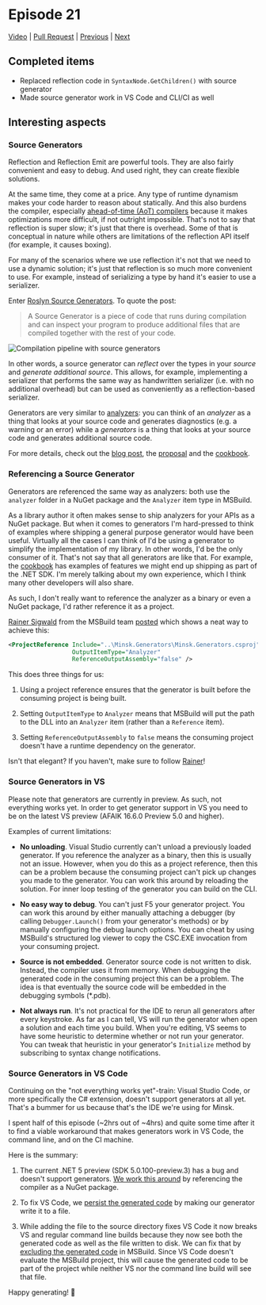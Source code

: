 # Episode 21

[Video](https://www.youtube.com/watch?v=JSFZ3qDx83g&list=PLRAdsfhKI4OWNOSfS7EUu5GRAVmze1t2y&index=21) |
[Pull Request](https://github.com/terrajobst/minsk/pull/115) |
[Previous](episode-20.md) |
[Next](episode-22.md)

## Completed items

* Replaced reflection code in `SyntaxNode.GetChildren()` with source generator
* Made source generator work in VS Code and CLI/CI as well

## Interesting aspects

### Source Generators

Reflection and Reflection Emit are powerful tools. They are also fairly
convenient and easy to debug. And used right, they can create flexible
solutions.

At the same time, they come at a price. Any type of runtime dynamism makes your
code harder to reason about statically. And this also burdens the compiler,
especially [ahead-of-time (AoT) compilers][aot] because it makes optimizations
more difficult, if not outright impossible. That's not to say that reflection is
super slow; it's just that there is overhead. Some of that is conceptual in
nature while others are limitations of the reflection API itself (for example,
it causes boxing).

For many of the scenarios where we use reflection it's not that we need to use a
dynamic solution; it's just that reflection is so much more convenient to use.
For example, instead of serializing a type by hand it's easier to use a
serializer.

Enter [Roslyn Source Generators][blog]. To quote the post:

> A Source Generator is a piece of code that runs during compilation and can
> inspect your program to produce additional files that are compiled together
> with the rest of your code.

![Compilation pipeline with source generators][pipeline]

In other words, a source generator can *reflect* over the types in your *source*
and *generate additional source*. This allows, for example, implementing a
serializer that performs the same way as handwritten serializer (i.e. with no
additional overhead) but can be used as conveniently as a reflection-based
serializer.

Generators are very similar to [analyzers]: you can think of an *analyzer* as a
thing that looks at your source code and generates diagnostics (e.g. a warning
or an error) while a *generators* is a thing that looks at your source code and
generates additional source code.

For more details, check out the [blog post][blog], the [proposal][proposal] and
the [cookbook][cookbook].

[aot]: https://en.wikipedia.org/wiki/Ahead-of-time_compilation
[blog]: https://devblogs.microsoft.com/dotnet/introducing-c-source-generators/
[pipeline]: https://devblogs.microsoft.com/dotnet/wp-content/uploads/sites/10/2020/04/Picture1.png
[proposal]: https://github.com/dotnet/roslyn/blob/master/docs/features/source-generators.md
[cookbook]: https://github.com/dotnet/roslyn/blob/master/docs/features/source-generators.cookbook.md
[analyzers]: https://docs.microsoft.com/en-us/visualstudio/code-quality/roslyn-analyzers-overview

### Referencing a Source Generator

Generators are referenced the same way as analyzers: both use the `analyzer`
folder in a NuGet package and the `Analyzer` item type in MSBuild.

As a library author it often makes sense to ship analyzers for your APIs as a
NuGet package. But when it comes to generators I'm hard-pressed to think of
examples where shipping a general purpose generator would have been useful.
Virtually all the cases I can think of I'd be using a generator to simplify the
implementation of my library. In other words, I'd be the only consumer of it.
That's not say that all generators are like that. For example, the [cookbook]
has examples of features we might end up shipping as part of the .NET SDK. I'm
merely talking about my own experience, which I think many other developers will
also share.

As such, I don't really want to reference the analyzer as a binary or even a
NuGet package, I'd rather reference it as a project.

[Rainer Sigwald][tashkant] from the MSBuild team [posted][tweet] which shows a
neat way to achieve this:

```XML
<ProjectReference Include="..\Minsk.Generators\Minsk.Generators.csproj"
                  OutputItemType="Analyzer"
                  ReferenceOutputAssembly="false" />
```

This does three things for us:

1. Using a project reference ensures that the generator is built before the
   consuming project is being built.

2. Setting `OutputItemType` to `Analyzer` means that MSBuild will put the path
   to the DLL into an `Analyzer` item (rather than a `Reference` item).

3. Setting `ReferenceOutputAssembly` to `false` means the consuming project
   doesn't have a runtime dependency on the generator.

Isn't that elegant? If you haven't, make sure to follow [Rainer][tashkant]!

[tashkant]: https://twitter.com/Tashkant
[tweet]: https://twitter.com/Tashkant/status/1256749223850266624

### Source Generators in VS

Please note that generators are currently in preview. As such, not everything
works yet. In order to get generator support in VS you need to be on the latest
VS preview (AFAIK 16.6.0 Preview 5.0 and higher).

Examples of current limitations:

* **No unloading**. Visual Studio currently can't unload a previously loaded
  generator. If you reference the analyzer as a binary, then this is usually not
  an issue. However, when you do this as a project reference, then this can be a
  problem because the consuming project can't pick up changes you made to the
  generator. You can work this around by reloading the solution. For inner loop
  testing of the generator you can build on the CLI.

* **No easy way to debug**. You can't just F5 your generator project. You can
  work this around by either manually attaching a debugger (by calling
  `Debugger.Launch()` from your generator's methods) or by manually configuring
  the debug launch options. You can cheat by using MSBuild's structured log
  viewer to copy the CSC.EXE invocation from your consuming project.

* **Source is not embedded**. Generator source code is not written to disk.
  Instead, the compiler uses it from memory. When debugging the generated code
  in the consuming project this can be a problem. The idea is that eventually
  the source code will be embedded in the debugging symbols (*.pdb).

* **Not always run**. It's not practical for the IDE to rerun all generators
  after every keystroke. As far as I can tell, VS will run the generator when
  open a solution and each time you build. When you're editing, VS seems to have
  some heuristic to determine whether or not run your generator. You can tweak
  that heuristic in your generator's `Initialize` method by subscribing to
  syntax change notifications.

### Source Generators in VS Code

Continuing on the "not everything works yet"-train: Visual Studio Code, or more
specifically the C# extension, doesn't support generators at all yet. That's a
bummer for us because that's the IDE we're using for Minsk.

I spent half of this episode (~2hrs out of ~4hrs) and quite some time after it
to find a viable workaround that makes generators work in VS Code, the command
line, and on the CI machine.

Here is the summary:

1. The current .NET 5 preview (SDK 5.0.100-preview.3) has a bug and doesn't
   support generators. [We work this around][compiler-ref] by referencing the
   compiler as a NuGet package.

2. To fix VS Code, we [persist the generated code][persist] by making our
   generator write it to a file.

3. While adding the file to the source directory fixes VS Code it now breaks VS
   and regular command line builds because they now see both the generated code
   as well as the file written to disk. We can fix that by [excluding the
   generated code][exclude] in MSBuild. Since VS Code doesn't evaluate the
   MSBuild project, this will cause the generated code to be part of the project
   while neither VS nor the command line build will see that file.

Happy generating! 🖖

[compiler-ref]: https://github.com/terrajobst/minsk/blob/2b220d1b91ae0cecc9797a7744a7f7704ef3322b/src/Directory.Build.targets#L3-L13
[persist]: https://github.com/terrajobst/minsk/blob/2b220d1b91ae0cecc9797a7744a7f7704ef3322b/src/Minsk.Generators/SyntaxNodeGetChildrenGenerator.cs#L102-L121
[exclude]: https://github.com/terrajobst/minsk/blob/2b220d1b91ae0cecc9797a7744a7f7704ef3322b/src/Directory.Build.props#L8-L26
